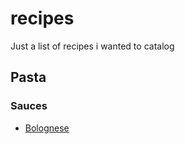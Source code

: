 # recipes

Just a list of recipes i wanted to catalog

## Pasta

### Sauces

- [Bolognese](./pasta/sauces/Bolognese.md)
